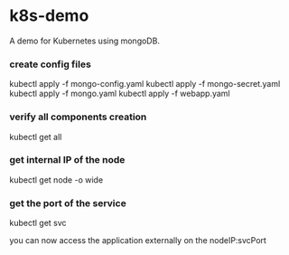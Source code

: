 # k8s-demo
A demo for Kubernetes using mongoDB.


### create config files
kubectl apply -f mongo-config.yaml 
kubectl apply -f mongo-secret.yaml 
kubectl apply -f mongo.yaml 
kubectl apply -f webapp.yaml 

### verify all components creation
kubectl get all

### get internal IP of the node
kubectl get node -o wide

### get the port of the service
kubectl get svc

you can now access the application externally on the nodeIP:svcPort

